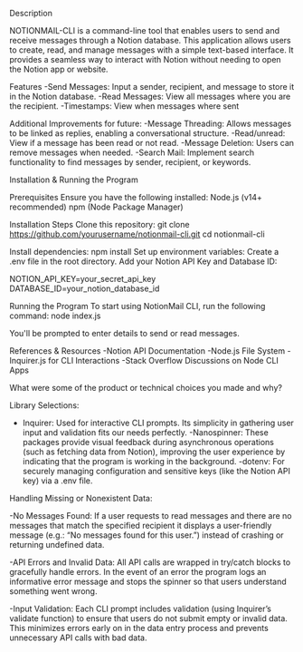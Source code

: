 Description

NOTIONMAIL-CLI is a command-line tool that enables users to send and receive messages through a Notion database. This application allows users to create, read, and manage messages with a simple text-based interface. It provides a seamless way to interact with Notion without needing to open the Notion app or website.

Features
-Send Messages: Input a sender, recipient, and message to store it in the Notion database.
-Read Messages: View all messages where you are the recipient.
-Timestamps: View when messages where sent

Additional Improvements for future:
-Message Threading: Allows messages to be linked as replies, enabling a conversational structure.
-Read/unread: View if a message has been read or not read.
-Message Deletion: Users can remove messages when needed.
-Search Mail: Implement search functionality to find messages by sender, recipient, or keywords.

Installation & Running the Program

Prerequisites
Ensure you have the following installed:
Node.js (v14+ recommended)
npm (Node Package Manager)

Installation Steps
Clone this repository:
git clone https://github.com/yourusername/notionmail-cli.git
cd notionmail-cli

Install dependencies:
npm install
Set up environment variables:
Create a .env file in the root directory.
Add your Notion API Key and Database ID:

NOTION_API_KEY=your_secret_api_key
DATABASE_ID=your_notion_database_id

Running the Program
To start using NotionMail CLI, run the following command:
node index.js

You'll be prompted to enter details to send or read messages.

References & Resources
-Notion API Documentation
-Node.js File System
-Inquirer.js for CLI Interactions
-Stack Overflow Discussions on Node CLI Apps

What were some of the product or technical choices you made and why?

Library Selections:

- Inquirer: Used for interactive CLI prompts. Its simplicity in gathering user input and validation fits our needs perfectly.
-Nanospinner: These packages provide visual feedback during asynchronous operations (such as fetching data from Notion), improving the user experience by indicating that the program is working in the background.
-dotenv: For securely managing configuration and sensitive keys (like the Notion API key) via a .env file.

Handling Missing or Nonexistent Data:

-No Messages Found:
If a user requests to read messages and there are no messages that match the specified recipient it displays a user-friendly message (e.g.: “No messages found for this user.”) instead of crashing or returning undefined data.

-API Errors and Invalid Data:
All API calls are wrapped in try/catch blocks to gracefully handle errors. In the event of an error the program logs an informative error message and stops the spinner so that users understand something went wrong.

-Input Validation:
Each CLI prompt includes validation (using Inquirer’s validate function) to ensure that users do not submit empty or invalid data. This minimizes errors early on in the data entry process and prevents unnecessary API calls with bad data.
